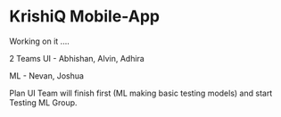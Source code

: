 # KrishiQ Mobile-App
Working on it ....
 
2 Teams
UI - Abhishan, Alvin, Adhira

ML - Nevan, Joshua

Plan UI Team will finish first (ML making basic testing models) and start Testing ML Group.



